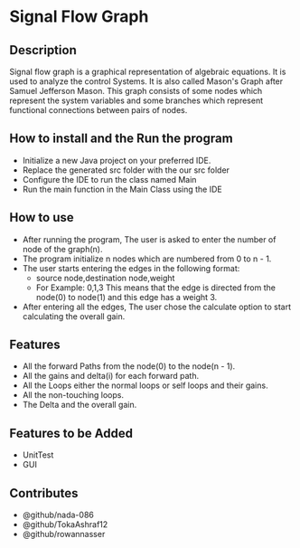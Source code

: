 # Signal Flow Graph
## Description
Signal flow graph is a graphical representation of algebraic equations. It is used to analyze the control Systems. It is also called Mason's Graph after Samuel Jefferson Mason. This graph consists of some nodes which represent the system variables and some branches which represent functional connections between pairs of nodes.
## How to install and the Run the program
- Initialize a new Java project on your preferred IDE.
- Replace the generated src folder with the our src folder
- Configure the IDE to run the class named Main
- Run the main function in the Main Class using the IDE
## How to use
- After running the program, The user is asked to enter the number of node of the graph(n).
- The program initialize n nodes which are numbered from 0 to n - 1.
- The user starts entering the edges in the following format:
    - source node,destination node,weight
    - For Example: 0,1,3
        This means that the edge is directed from the node(0) to node(1) and this edge has a weight 3.
- After entering all the edges, The user chose the calculate option to start calculating the overall gain.
## Features
- All the forward Paths from the node(0) to the node(n - 1).
- All the gains and delta(i) for each forward path.
- All the Loops either the normal loops or self loops and their gains.
- All the non-touching loops.
- The Delta and the overall gain.
## Features to be Added
- UnitTest
- GUI
## Contributes
- @github/nada-086
- @github/TokaAshraf12
- @github/rowannasser
